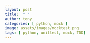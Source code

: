 ```yaml
---
layout: post
title:  " "
author: tony
categories: [ python, mock ]
image: assets/images/mocktest.png
tags: [ python, unittest, mock, TDD]
---
```


